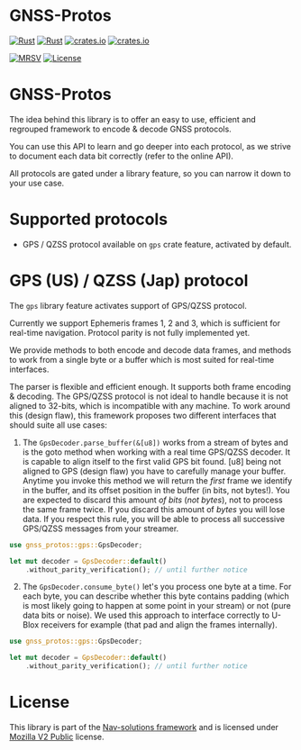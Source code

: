 # GNSS-Protos

[![Rust](https://github.com/nav-solutions/gnss-protos/actions/workflows/rust.yml/badge.svg)](https://github.com/nav-solutions/gnss-protos/actions/workflows/rust.yml)
[![Rust](https://github.com/nav-solutions/gnss-protos/actions/workflows/daily.yml/badge.svg)](https://github.com/nav-solutions/gnss-protos/actions/workflows/daily.yml) 
[![crates.io](https://img.shields.io/crates/v/gnss-protos.svg)](https://crates.io/crates/gnss-protos) 
[![crates.io](https://docs.rs/gnss-protos/badge.svg)](https://docs.rs/gnss-protos/badge.svg)

[![MRSV](https://img.shields.io/badge/MSRV-1.72.0-orange?style=for-the-badge)](https://github.com/rust-lang/rust/releases/tag/1.72.0)
[![License](https://img.shields.io/badge/license-MPL_2.0-orange?style=for-the-badge&logo=mozilla)](https://github.com/nav-solutions/gnss-protos/blob/main/LICENSE)

GNSS-Protos
===========

The idea behind this library is to offer an easy to use, efficient and regrouped
framework to encode & decode GNSS protocols.

You can use this API to learn and go deeper into each protocol, as we strive to document
each data bit correctly (refer to the online API).

All protocols are gated under a library feature, so you can narrow it down to your use case.

Supported protocols
===================

- GPS / QZSS protocol available on `gps` crate feature, activated by default.

GPS (US) / QZSS (Jap) protocol
==============================

The `gps` library feature activates support of GPS/QZSS protocol.

Currently we support Ephemeris frames 1, 2 and 3, which is sufficient for real-time
navigation. Protocol parity is not fully implemented yet.

We provide methods to both encode and decode data frames, and methods
to work from a single byte or a buffer which is most suited for real-time interfaces.

The parser is flexible and efficient enough. It supports both frame encoding & decoding.
The GPS/QZSS protocol is not ideal to handle because it is not aligned to 32-bits, which is incompatible with any machine.
To work around this (design flaw), this framework proposes two different interfaces that should suite all use cases:

1. The `GpsDecoder.parse_buffer(&[u8])` works from a stream of bytes and is the goto method
when working with a real time GPS/QZSS decoder. It is capable to align itself to the first valid GPS bit found.
[u8] being not aligned to GPS (design flaw) you have to carefully manage your buffer.
Anytime you invoke this method we will return the _first_ frame we identify in the buffer, and its offset position in the buffer
(in bits, not bytes!). You are expected to discard this amount _of bits_ (_not bytes_), not to process the same frame twice.
If you discard this amount of _bytes_ you will lose data. If you respect this rule, you will be able to process all successive
GPS/QZSS messages from your streamer.

```rust
use gnss_protos::gps::GpsDecoder;

let mut decoder = GpsDecoder::default()
    .without_parity_verification(); // until further notice
```

2. The `GpsDecoder.consume_byte()` let's you process one byte at a time. For each byte, you can 
describe whether this byte contains padding (which is most likely going to happen at some point in your stream)
or not (pure data bits or noise). We used this approach to interface correctly to U-Blox receivers for example
(that pad and align the frames internally).

```rust
use gnss_protos::gps::GpsDecoder;

let mut decoder = GpsDecoder::default()
    .without_parity_verification(); // until further notice
```

License
=======

This library is part of the [Nav-solutions framework](https://github.com/nav-solutions) and is
licensed under [Mozilla V2 Public](https://www.mozilla.org/en-US/MPL/2.0) license.
